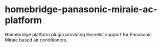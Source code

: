 # homebridge-panasonic-miraie-ac-platform
Homebridge platform plugin providing Homekit support for Panasonic Miraie based air conditioners.
